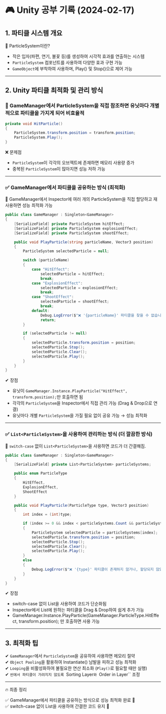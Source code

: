 # 🎮 Unity 공부 기록 (2024-02-17)

## 1. 파티클 시스템 개요
🔹 ParticleSystem이란?
- 작은 입자(파편, 연기, 불꽃 등)를 생성하여 시각적 효과를 연출하는 시스템
- ```ParticleSystem``` 컴포넌트를 사용하여 다양한 효과 구현 가능
- ```GameObject```에 부착하여 사용하며, Play() 및 Stop()으로 제어 가능

---

## 2. Unity 파티클 최적화 및 관리 방식
### 📌 GameManager에서 ParticleSystem을 직접 참조하면 유닛마다 개별적으로 파티클을 가지게 되어 비효율적
```csharp
private void HitParticle()
{
    ParticleSystem.transform.position = transform.position;
    ParticleSystem.Play();
}

```
❌ 문제점
- ``ParticleSystem``이 각각의 오브젝트에 존재하면 메모리 사용량 증가
- 중복된 ``ParticleSystem``이 많아지면 성능 저하 가능

---
### ✅ GameManager에서 파티클을 공유하는 방식 (최적화)

📌 GameManager에서 Inspector에 여러 개의 ParticleSystem을 직접 할당하고 재사용하면 성능 최적화 가능
```csharp
public class GameManager : Singleton<GameManager>
{
    [SerializeField] private ParticleSystem hitEffect;
    [SerializeField] private ParticleSystem explosionEffect;
    [SerializeField] private ParticleSystem shootEffect;

    public void PlayParticle(string particleName, Vector3 position)
    {
        ParticleSystem selectedParticle = null;

        switch (particleName)
        {
            case "HitEffect":
                selectedParticle = hitEffect;
                break;
            case "ExplosionEffect":
                selectedParticle = explosionEffect;
                break;
            case "ShootEffect":
                selectedParticle = shootEffect;
                break;
            default:
                Debug.LogError($"❌ '{particleName}' 파티클을 찾을 수 없습니다!");
                return;
        }

        if (selectedParticle != null)
        {
            selectedParticle.transform.position = position;
            selectedParticle.Stop();
            selectedParticle.Clear();
            selectedParticle.Play();
        }
    }
}
```
✔ 장점
- 유닛이 ``GameManager.Instance.PlayParticle("HitEffect", transform.position);``만 호출하면 됨
- 각각의 ``ParticleSystem``을 Inspector에서 직접 관리 가능 (Drag & Drop으로 연결)
- 유닛마다 개별 ``ParticleSystem``을 가질 필요 없이 공유 가능 → 성능 최적화
---
### ✅ ``List<ParticleSystem>``을 사용하여 관리하는 방식 (더 깔끔한 방식)

📌 ``switch-case`` 없이 ``List<ParticleSystem>``을 사용하면 코드가 더 간결해짐.
```csharp
public class GameManager : Singleton<GameManager>
{
    [SerializeField] private List<ParticleSystem> particleSystems;

    public enum ParticleType
    {
        HitEffect,
        ExplosionEffect,
        ShootEffect
    }

    public void PlayParticle(ParticleType type, Vector3 position)
    {
        int index = (int)type;

        if (index >= 0 && index < particleSystems.Count && particleSystems[index] != null)
        {
            ParticleSystem selectedParticle = particleSystems[index];
            selectedParticle.transform.position = position;
            selectedParticle.Stop();
            selectedParticle.Clear();
            selectedParticle.Play();
        }
        else
        {
            Debug.LogError($"❌ '{type}' 파티클이 존재하지 않거나, 할당되지 않았습니다!");
        }
    }
}
```
✔ 장점
- switch-case 없이 List<ParticleSystem>을 사용하여 코드가 단순화됨
- Inspector에서 List에 원하는 파티클을 Drag & Drop하여 쉽게 추가 가능
- GameManager.Instance.PlayParticle(GameManager.ParticleType.HitEffect, transform.position); 만 호출하면 사용 가능
---
## 3. 최적화 팁
✔ ``GameManager``에서 ``ParticleSystem``을 공유하여 사용하면 메모리 절약  
✔ ``Object Pooling``을 활용하여 Instantiate() 남발을 피하고 성능 최적화  
✔ ``Looping``을 비활성화하여 불필요한 연산 최소화 (``Play()``로 필요할 때만 실행)  
✔ ``씬에서 파티클이 가려지지 않도록 ``Sorting Layer``와 ``Order in Layer`` 조정  

---
🔥 최종 정리

✅ GameManager에서 파티클을 공유하는 방식으로 성능 최적화 완료 🎯  
✅ switch-case 없이 List<ParticleSystem>을 사용하여 간결한 코드 유지 🎯  

